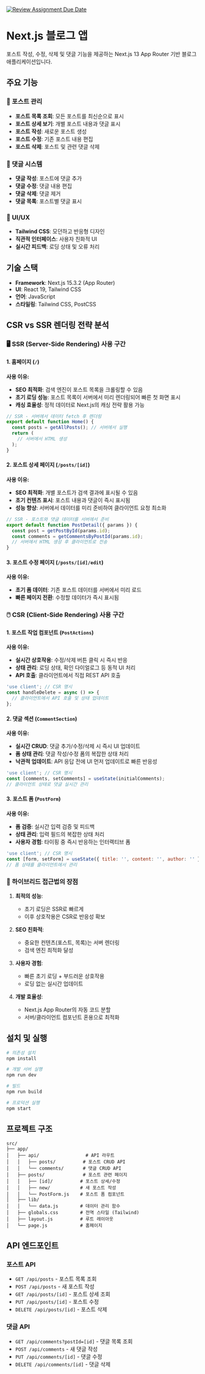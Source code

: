 [![Review Assignment Due Date](https://classroom.github.com/assets/deadline-readme-button-22041afd0340ce965d47ae6ef1cefeee28c7c493a6346c4f15d667ab976d596c.svg)](https://classroom.github.com/a/J2aBlxZf)

# Next.js 블로그 앱

포스트 작성, 수정, 삭제 및 댓글 기능을 제공하는 Next.js 13 App Router 기반 블로그 애플리케이션입니다.

## 주요 기능

### 📝 포스트 관리
- **포스트 목록 조회**: 모든 포스트를 최신순으로 표시
- **포스트 상세 보기**: 개별 포스트 내용과 댓글 표시
- **포스트 작성**: 새로운 포스트 생성
- **포스트 수정**: 기존 포스트 내용 편집
- **포스트 삭제**: 포스트 및 관련 댓글 삭제

### 💬 댓글 시스템
- **댓글 작성**: 포스트에 댓글 추가
- **댓글 수정**: 댓글 내용 편집
- **댓글 삭제**: 댓글 제거
- **댓글 목록**: 포스트별 댓글 표시

### 🎨 UI/UX
- **Tailwind CSS**: 모던하고 반응형 디자인
- **직관적 인터페이스**: 사용자 친화적 UI
- **실시간 피드백**: 로딩 상태 및 오류 처리

## 기술 스택

- **Framework**: Next.js 15.3.2 (App Router)
- **UI**: React 19, Tailwind CSS
- **언어**: JavaScript
- **스타일링**: Tailwind CSS, PostCSS

## CSR vs SSR 렌더링 전략 분석

### 🖥️ SSR (Server-Side Rendering) 사용 구간

#### 1. 홈페이지 (`/`)
**사용 이유:**
- **SEO 최적화**: 검색 엔진이 포스트 목록을 크롤링할 수 있음
- **초기 로딩 성능**: 포스트 목록이 서버에서 미리 렌더링되어 빠른 첫 화면 표시
- **캐싱 효율성**: 정적 데이터로 Next.js의 캐싱 전략 활용 가능

```javascript
// SSR - 서버에서 데이터 fetch 후 렌더링
export default function Home() {
  const posts = getAllPosts(); // 서버에서 실행
  return (
    // 서버에서 HTML 생성
  );
}
```

#### 2. 포스트 상세 페이지 (`/posts/[id]`)
**사용 이유:**
- **SEO 최적화**: 개별 포스트가 검색 결과에 표시될 수 있음
- **초기 컨텐츠 표시**: 포스트 내용과 댓글이 즉시 표시됨
- **성능 향상**: 서버에서 데이터를 미리 준비하여 클라이언트 요청 최소화

```javascript
// SSR - 포스트와 댓글 데이터를 서버에서 준비
export default function PostDetail({ params }) {
  const post = getPostById(params.id);
  const comments = getCommentsByPostId(params.id);
  // 서버에서 HTML 생성 후 클라이언트로 전송
}
```

#### 3. 포스트 수정 페이지 (`/posts/[id]/edit`)
**사용 이유:**
- **초기 폼 데이터**: 기존 포스트 데이터를 서버에서 미리 로드
- **빠른 페이지 전환**: 수정할 데이터가 즉시 표시됨

### 🖱️ CSR (Client-Side Rendering) 사용 구간

#### 1. 포스트 작업 컴포넌트 (`PostActions`)
**사용 이유:**
- **실시간 상호작용**: 수정/삭제 버튼 클릭 시 즉시 반응
- **상태 관리**: 로딩 상태, 확인 다이얼로그 등 동적 UI 처리
- **API 호출**: 클라이언트에서 직접 REST API 호출

```javascript
'use client'; // CSR 명시
const handleDelete = async () => {
  // 클라이언트에서 API 호출 및 상태 업데이트
};
```

#### 2. 댓글 섹션 (`CommentSection`)
**사용 이유:**
- **실시간 CRUD**: 댓글 추가/수정/삭제 시 즉시 UI 업데이트
- **폼 상태 관리**: 댓글 작성/수정 폼의 복잡한 상태 처리
- **낙관적 업데이트**: API 응답 전에 UI 먼저 업데이트로 빠른 반응성

```javascript
'use client'; // CSR 명시
const [comments, setComments] = useState(initialComments);
// 클라이언트 상태로 댓글 실시간 관리
```

#### 3. 포스트 폼 (`PostForm`)
**사용 이유:**
- **폼 검증**: 실시간 입력 검증 및 피드백
- **상태 관리**: 입력 필드의 복잡한 상태 처리
- **사용자 경험**: 타이핑 중 즉시 반응하는 인터랙티브 폼

```javascript
'use client'; // CSR 명시
const [form, setForm] = useState({ title: '', content: '', author: '' });
// 폼 상태를 클라이언트에서 관리
```

### 🔄 하이브리드 접근법의 장점

1. **최적의 성능**: 
   - 초기 로딩은 SSR로 빠르게
   - 이후 상호작용은 CSR로 반응성 확보

2. **SEO 친화적**:
   - 중요한 컨텐츠(포스트, 목록)는 서버 렌더링
   - 검색 엔진 최적화 달성

3. **사용자 경험**:
   - 빠른 초기 로딩 + 부드러운 상호작용
   - 로딩 없는 실시간 업데이트

4. **개발 효율성**:
   - Next.js App Router의 자동 코드 분할
   - 서버/클라이언트 컴포넌트 혼용으로 최적화

## 설치 및 실행

```bash
# 의존성 설치
npm install

# 개발 서버 실행
npm run dev

# 빌드
npm run build

# 프로덕션 실행
npm start
```

## 프로젝트 구조

```
src/
├── app/
│   ├── api/                 # API 라우트
│   │   ├── posts/          # 포스트 CRUD API
│   │   └── comments/       # 댓글 CRUD API
│   ├── posts/              # 포스트 관련 페이지
│   │   ├── [id]/          # 포스트 상세/수정
│   │   ├── new/           # 새 포스트 작성
│   │   └── PostForm.js    # 포스트 폼 컴포넌트
│   ├── lib/
│   │   └── data.js        # 데이터 관리 함수
│   ├── globals.css        # 전역 스타일 (Tailwind)
│   ├── layout.js          # 루트 레이아웃
│   └── page.js            # 홈페이지
```

## API 엔드포인트

### 포스트 API
- `GET /api/posts` - 포스트 목록 조회
- `POST /api/posts` - 새 포스트 작성
- `GET /api/posts/[id]` - 포스트 상세 조회
- `PUT /api/posts/[id]` - 포스트 수정
- `DELETE /api/posts/[id]` - 포스트 삭제

### 댓글 API
- `GET /api/comments?postId=[id]` - 댓글 목록 조회
- `POST /api/comments` - 새 댓글 작성
- `PUT /api/comments/[id]` - 댓글 수정
- `DELETE /api/comments/[id]` - 댓글 삭제
